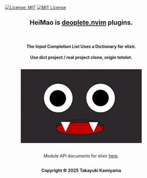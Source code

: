 [![License: MIT](https://img.shields.io/badge/License-MIT-yellow.svg)](https://opensource.org/licenses/MIT) [![MIT
License](http://img.shields.io/badge/license-MIT-blue.svg?style=flat)](
LICENSE)

<div align="center">
  <h2><p>HeiMao is <a href="https://github.com/Shougo/deoplete.nvim">deoplete.nvim</a> plugins.</p></h2>
</div>

<br />

<div align="center">
  <p><h4>The Input Completion List Uses a Dictionary for elixir.</h4></p>
  <p><b> Use dict project / real project clone, origin totolot.</b></p>
</div>

<br />

<div align="center">
  <img src="https://github.com/takkii/photo/blob/main/images/real.gif" alt="real images" title="logo">
</div>
<br />

<div align="center">
  <p> Module API documents for elixir <a href="https://hexdocs.pm/elixir/api-reference.html#modules">here</a>. </p>
</div>

<br />

<div align="center">
    <b> Copyright &copy 2025 Takayuki Kamiyama </b>
</div>
